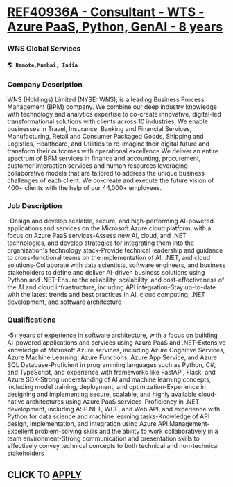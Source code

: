 # [REF40936A - Consultant - WTS - Azure PaaS, Python, GenAI - 8 years](https://www.remotewlb.com/apply/ref40936a-consultant-wts-azure-paas-python-genai-8-years)  
### WNS Global Services  
#### `🌎 Remote,Mumbai, India`  

### **Company Description**

WNS (Holdings) Limited (NYSE: WNS), is a leading Business Process Management (BPM) company. We combine our deep industry knowledge with technology and analytics expertise to co-create innovative, digital-led transformational solutions with clients across 10 industries. We enable businesses in Travel, Insurance, Banking and Financial Services, Manufacturing, Retail and Consumer Packaged Goods, Shipping and Logistics, Healthcare, and Utilities to re-imagine their digital future and transform their outcomes with operational excellence.We deliver an entire spectrum of BPM services in finance and accounting, procurement, customer interaction services and human resources leveraging collaborative models that are tailored to address the unique business challenges of each client. We co-create and execute the future vision of 400+ clients with the help of our 44,000+ employees.

###  **Job Description**

-Design and develop scalable, secure, and high-performing AI-powered applications and services on the Microsoft Azure cloud platform, with a focus on Azure PaaS services-Assess new AI, cloud, and .NET technologies, and develop strategies for integrating them into the organization's technology stack-Provide technical leadership and guidance to cross-functional teams on the implementation of AI, .NET, and cloud solutions-Collaborate with data scientists, software engineers, and business stakeholders to define and deliver AI-driven business solutions using Python and .NET-Ensure the reliability, scalability, and cost-effectiveness of the AI and cloud infrastructure, including API integration-Stay up-to-date with the latest trends and best practices in AI, cloud computing, .NET development, and software architecture

###  **Qualifications**

-5+ years of experience in software architecture, with a focus on building AI-powered applications and services using Azure PaaS and .NET-Extensive knowledge of Microsoft Azure services, including Azure Cognitive Services, Azure Machine Learning, Azure Functions, Azure App Service, and Azure SQL Database-Proficient in programming languages such as Python, C#, and TypeScript, and experience with frameworks like FastAPI, Flask, and Azure SDK-Strong understanding of AI and machine learning concepts, including model training, deployment, and optimization-Experience in designing and implementing secure, scalable, and highly available cloud-native architectures using Azure PaaS services-Proficiency in .NET development, including ASP.NET, WCF, and Web API, and experience with Python for data science and machine learning tasks-Knowledge of API design, implementation, and integration using Azure API Management-Excellent problem-solving skills and the ability to work collaboratively in a team environment-Strong communication and presentation skills to effectively convey technical concepts to both technical and non-technical stakeholders

  
## CLICK TO [APPLY](https://www.remotewlb.com/apply/ref40936a-consultant-wts-azure-paas-python-genai-8-years)


